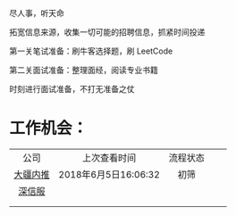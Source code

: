 尽人事，听天命

拓宽信息来源，收集一切可能的招聘信息，抓紧时间投递

第一关笔试准备：刷牛客选择题，刷 LeetCode 

第二关面试准备：整理面经，阅读专业书籍

时刻进行面试准备，不打无准备之仗

# 工作机会：





|                                                              |                      |          |      |      |
| :----------------------------------------------------------: | :------------------: | :------: | ---- | ---- |
|                             公司                             |     上次查看时间     | 流程状态 |      |      |
| [大疆内推](https://www.nowcoder.com/discuss/83201?type=0&order=0&pos=19&page=1) | 2018年6月5日16:06:32 |   初筛   |      |      |
|               [深信服](http://hr.sangfor.com)                |                      |          |      |      |
|                                                              |                      |          |      |      |
|                                                              |                      |          |      |      |

